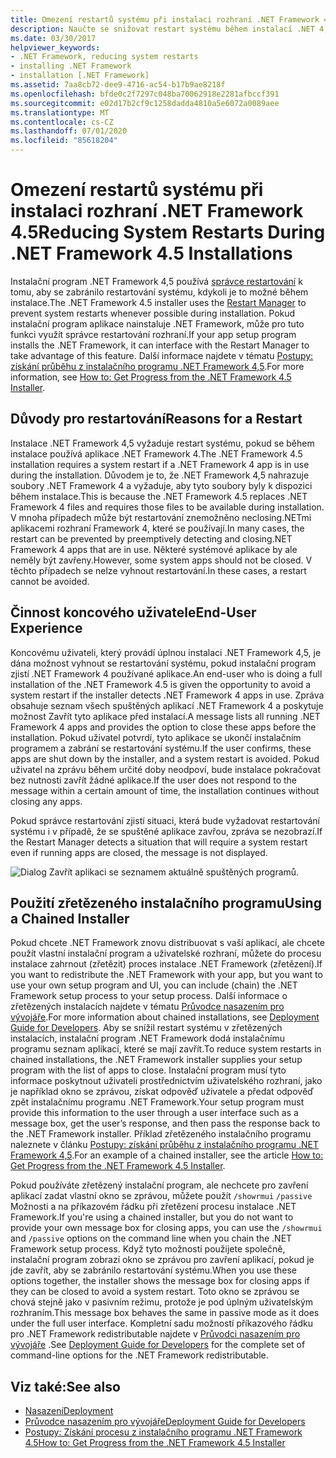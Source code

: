 ```yaml
---
title: Omezení restartů systému při instalaci rozhraní .NET Framework 4.5
description: Naučte se snižovat restart systému během instalací .NET 4,5. Pokud se během instalace .NET 4,5 používá aplikace .NET 4, může být nutné restartovat počítač.
ms.date: 03/30/2017
helpviewer_keywords:
- .NET Framework, reducing system restarts
- installing .NET Framework
- installation [.NET Framework]
ms.assetid: 7aa8cb72-dee9-4716-ac54-b17b9ae8218f
ms.openlocfilehash: bfde0c2f7297c048ba70062918e2281afbccf391
ms.sourcegitcommit: e02d17b2cf9c1258dadda4810a5e6072a0089aee
ms.translationtype: MT
ms.contentlocale: cs-CZ
ms.lasthandoff: 07/01/2020
ms.locfileid: "85618204"
---
```

# <a name="reducing-system-restarts-during-net-framework-45-installations"></a><span data-ttu-id="de22b-104">Omezení restartů systému při instalaci rozhraní .NET Framework 4.5</span><span class="sxs-lookup"><span data-stu-id="de22b-104">Reducing System Restarts During .NET Framework 4.5 Installations</span></span>
<span data-ttu-id="de22b-105">Instalační program .NET Framework 4,5 používá [správce restartování](/windows/win32/rstmgr/about-restart-manager) k tomu, aby se zabránilo restartování systému, kdykoli je to možné během instalace.</span><span class="sxs-lookup"><span data-stu-id="de22b-105">The .NET Framework 4.5 installer uses the [Restart Manager](/windows/win32/rstmgr/about-restart-manager) to prevent system restarts whenever possible during installation.</span></span> <span data-ttu-id="de22b-106">Pokud instalační program aplikace nainstaluje .NET Framework, může pro tuto funkci využít správce restartování rozhraní.</span><span class="sxs-lookup"><span data-stu-id="de22b-106">If your app setup program installs the .NET Framework, it can interface with the Restart Manager to take advantage of this feature.</span></span> <span data-ttu-id="de22b-107">Další informace najdete v tématu [Postupy: získání průběhu z instalačního programu .NET Framework 4,5](how-to-get-progress-from-the-dotnet-installer.md).</span><span class="sxs-lookup"><span data-stu-id="de22b-107">For more information, see [How to: Get Progress from the .NET Framework 4.5 Installer](how-to-get-progress-from-the-dotnet-installer.md).</span></span>  
  
## <a name="reasons-for-a-restart"></a><span data-ttu-id="de22b-108">Důvody pro restartování</span><span class="sxs-lookup"><span data-stu-id="de22b-108">Reasons for a Restart</span></span>  
 <span data-ttu-id="de22b-109">Instalace .NET Framework 4,5 vyžaduje restart systému, pokud se během instalace používá aplikace .NET Framework 4.</span><span class="sxs-lookup"><span data-stu-id="de22b-109">The .NET Framework 4.5 installation requires a system restart if a .NET Framework 4 app is in use during the installation.</span></span> <span data-ttu-id="de22b-110">Důvodem je to, že .NET Framework 4,5 nahrazuje soubory .NET Framework 4 a vyžaduje, aby tyto soubory byly k dispozici během instalace.</span><span class="sxs-lookup"><span data-stu-id="de22b-110">This is because the .NET Framework 4.5 replaces .NET Framework 4 files and requires those files to be available during installation.</span></span> <span data-ttu-id="de22b-111">V mnoha případech může být restartování znemožněno neclosing.NETmi aplikacemi rozhraní Framework 4, které se používají.</span><span class="sxs-lookup"><span data-stu-id="de22b-111">In many cases, the restart can be prevented by preemptively detecting and closing.NET Framework 4 apps that are in use.</span></span> <span data-ttu-id="de22b-112">Některé systémové aplikace by ale neměly být zavřeny.</span><span class="sxs-lookup"><span data-stu-id="de22b-112">However, some system apps should not be closed.</span></span> <span data-ttu-id="de22b-113">V těchto případech se nelze vyhnout restartování.</span><span class="sxs-lookup"><span data-stu-id="de22b-113">In these cases, a restart cannot be avoided.</span></span>  
  
## <a name="end-user-experience"></a><span data-ttu-id="de22b-114">Činnost koncového uživatele</span><span class="sxs-lookup"><span data-stu-id="de22b-114">End-User Experience</span></span>  
 <span data-ttu-id="de22b-115">Koncovému uživateli, který provádí úplnou instalaci .NET Framework 4,5, je dána možnost vyhnout se restartování systému, pokud instalační program zjistí .NET Framework 4 používané aplikace.</span><span class="sxs-lookup"><span data-stu-id="de22b-115">An end-user who is doing a full installation of the .NET Framework 4.5 is given the opportunity to avoid a system restart if the installer detects .NET Framework 4 apps in use.</span></span> <span data-ttu-id="de22b-116">Zpráva obsahuje seznam všech spuštěných aplikací .NET Framework 4 a poskytuje možnost Zavřít tyto aplikace před instalací.</span><span class="sxs-lookup"><span data-stu-id="de22b-116">A message lists all running .NET Framework 4 apps and provides the option to close these apps before the installation.</span></span> <span data-ttu-id="de22b-117">Pokud uživatel potvrdí, tyto aplikace se ukončí instalačním programem a zabrání se restartování systému.</span><span class="sxs-lookup"><span data-stu-id="de22b-117">If the user confirms, these apps are shut down by the installer, and a system restart is avoided.</span></span> <span data-ttu-id="de22b-118">Pokud uživatel na zprávu během určité doby neodpoví, bude instalace pokračovat bez nutnosti zavřít žádné aplikace.</span><span class="sxs-lookup"><span data-stu-id="de22b-118">If the user does not respond to the message within a certain amount of time, the installation continues without closing any apps.</span></span>  
  
 <span data-ttu-id="de22b-119">Pokud správce restartování zjistí situaci, která bude vyžadovat restartování systému i v případě, že se spuštěné aplikace zavřou, zpráva se nezobrazí.</span><span class="sxs-lookup"><span data-stu-id="de22b-119">If the Restart Manager detects a situation that will require a system restart even if running apps are closed, the message is not displayed.</span></span>  
  
 ![Dialog Zavřít aplikaci se seznamem aktuálně spuštěných programů.](./media/reducing-system-restarts/close-application-dialog.png)  
  
## <a name="using-a-chained-installer"></a><span data-ttu-id="de22b-121">Použití zřetězeného instalačního programu</span><span class="sxs-lookup"><span data-stu-id="de22b-121">Using a Chained Installer</span></span>  
 <span data-ttu-id="de22b-122">Pokud chcete .NET Framework znovu distribuovat s vaší aplikací, ale chcete použít vlastní instalační program a uživatelské rozhraní, můžete do procesu instalace zahrnout (zřetězit) proces instalace .NET Framework (zřetězení).</span><span class="sxs-lookup"><span data-stu-id="de22b-122">If you want to redistribute the .NET Framework with your app, but you want to use your own setup program and UI, you can include (chain) the .NET Framework setup process to your setup process.</span></span> <span data-ttu-id="de22b-123">Další informace o zřetězených instalacích najdete v tématu [Průvodce nasazením pro vývojáře](deployment-guide-for-developers.md).</span><span class="sxs-lookup"><span data-stu-id="de22b-123">For more information about chained installations, see [Deployment Guide for Developers](deployment-guide-for-developers.md).</span></span> <span data-ttu-id="de22b-124">Aby se snížil restart systému v zřetězených instalacích, instalační program .NET Framework dodá instalačnímu programu seznam aplikací, které se mají zavřít.</span><span class="sxs-lookup"><span data-stu-id="de22b-124">To reduce system restarts in chained installations, the .NET Framework installer supplies your setup program with the list of apps to close.</span></span> <span data-ttu-id="de22b-125">Instalační program musí tyto informace poskytnout uživateli prostřednictvím uživatelského rozhraní, jako je například okno se zprávou, získat odpověď uživatele a předat odpověď zpět instalačnímu programu .NET Framework.</span><span class="sxs-lookup"><span data-stu-id="de22b-125">Your setup program must provide this information to the user through a user interface such as a message box, get the user’s response, and then pass the response back to the .NET Framework installer.</span></span> <span data-ttu-id="de22b-126">Příklad zřetězeného instalačního programu naleznete v článku [Postupy: získání průběhu z instalačního programu .NET Framework 4,5](how-to-get-progress-from-the-dotnet-installer.md).</span><span class="sxs-lookup"><span data-stu-id="de22b-126">For an example of a chained installer, see the article [How to: Get Progress from the .NET Framework 4.5 Installer](how-to-get-progress-from-the-dotnet-installer.md).</span></span>  
  
 <span data-ttu-id="de22b-127">Pokud používáte zřetězený instalační program, ale nechcete pro zavření aplikací zadat vlastní okno se zprávou, můžete použít `/showrmui` `/passive` Možnosti a na příkazovém řádku při zřetězení procesu instalace .NET Framework.</span><span class="sxs-lookup"><span data-stu-id="de22b-127">If you're using a chained installer, but you do not want to provide your own message box for closing apps, you can use the `/showrmui` and `/passive` options on the command line when you chain the .NET Framework setup process.</span></span> <span data-ttu-id="de22b-128">Když tyto možnosti použijete společně, instalační program zobrazí okno se zprávou pro zavření aplikací, pokud je jde zavřít, aby se zabránilo restartování systému.</span><span class="sxs-lookup"><span data-stu-id="de22b-128">When you use these options together, the installer shows the message box for closing apps if they can be closed to avoid a system restart.</span></span> <span data-ttu-id="de22b-129">Toto okno se zprávou se chová stejně jako v pasivním režimu, protože je pod úplným uživatelským rozhraním.</span><span class="sxs-lookup"><span data-stu-id="de22b-129">This message box behaves the same in passive mode as it does under the full user interface.</span></span> <span data-ttu-id="de22b-130">Kompletní sadu možností příkazového řádku pro .NET Framework redistributable najdete v [Průvodci nasazením pro vývojáře](deployment-guide-for-developers.md) .</span><span class="sxs-lookup"><span data-stu-id="de22b-130">See [Deployment Guide for Developers](deployment-guide-for-developers.md) for the complete set of command-line options for the .NET Framework redistributable.</span></span>  
  
## <a name="see-also"></a><span data-ttu-id="de22b-131">Viz také:</span><span class="sxs-lookup"><span data-stu-id="de22b-131">See also</span></span>

- [<span data-ttu-id="de22b-132">Nasazení</span><span class="sxs-lookup"><span data-stu-id="de22b-132">Deployment</span></span>](index.md)
- [<span data-ttu-id="de22b-133">Průvodce nasazením pro vývojáře</span><span class="sxs-lookup"><span data-stu-id="de22b-133">Deployment Guide for Developers</span></span>](deployment-guide-for-developers.md)
- [<span data-ttu-id="de22b-134">Postupy: Získání procesu z instalačního programu .NET Framework 4.5</span><span class="sxs-lookup"><span data-stu-id="de22b-134">How to: Get Progress from the .NET Framework 4.5 Installer</span></span>](how-to-get-progress-from-the-dotnet-installer.md)
